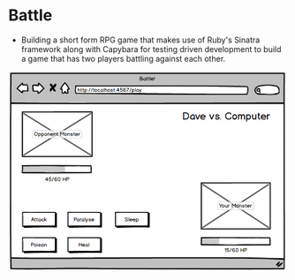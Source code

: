 # Battle 
 - Building a short form RPG game that makes use of Ruby's Sinatra framework along with Capybara for testing driven development to build a game that has two players battling against each other.
 
![battle](battle_final_mockup.png)

